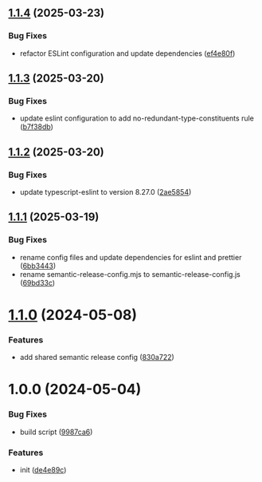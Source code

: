 ## [1.1.4](https://github.com/beecode-rs/msh-config/compare/v1.1.3...v1.1.4) (2025-03-23)


### Bug Fixes

* refactor ESLint configuration and update dependencies ([ef4e80f](https://github.com/beecode-rs/msh-config/commit/ef4e80f9472de03e178b05180a9e68764337e2e8))

## [1.1.3](https://github.com/beecode-rs/msh-config/compare/v1.1.2...v1.1.3) (2025-03-20)


### Bug Fixes

* update eslint configuration to add no-redundant-type-constituents rule ([b7f38db](https://github.com/beecode-rs/msh-config/commit/b7f38dbaee86773f6f4f858e41bc6d40934c464d))

## [1.1.2](https://github.com/beecode-rs/msh-config/compare/v1.1.1...v1.1.2) (2025-03-20)


### Bug Fixes

* update typescript-eslint to version 8.27.0 ([2ae5854](https://github.com/beecode-rs/msh-config/commit/2ae5854b6f91be8f9a465b68c6006f8c3b9dc66c))

## [1.1.1](https://github.com/beecode-rs/msh-config/compare/v1.1.0...v1.1.1) (2025-03-19)


### Bug Fixes

* rename config files and update dependencies for eslint and prettier ([6bb3443](https://github.com/beecode-rs/msh-config/commit/6bb34439e6f228e31541be50328465c7a5591b60))
* rename semantic-release-config.mjs to semantic-release-config.js ([69bd33c](https://github.com/beecode-rs/msh-config/commit/69bd33cf76b8b74b2a396e7a344a25f67db3b7e4))

# [1.1.0](https://github.com/beecode-rs/msh-config/compare/v1.0.0...v1.1.0) (2024-05-08)


### Features

* add shared semantic release config ([830a722](https://github.com/beecode-rs/msh-config/commit/830a722da30c023cd402faee0914ed542d1855f8))

# 1.0.0 (2024-05-04)


### Bug Fixes

* build script ([9987ca6](https://github.com/beecode-rs/msh-config/commit/9987ca6c53d8a93a3675d18a15ee29e18b3d9c56))


### Features

* init ([de4e89c](https://github.com/beecode-rs/msh-config/commit/de4e89cc0c265979146f8a56a18362cf351ec021))

